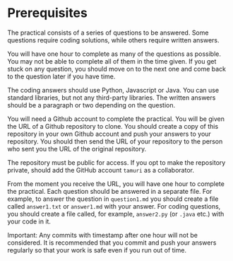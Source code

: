# Prerequisites

The practical consists of a series of questions to be answered. Some questions require coding solutions, while others require written answers.

You will have one hour to complete as many of the questions as possible. You may not be able to complete all of them in the time given. If you get stuck on any question, you should move on to the next one and come back to the question later if you have time.

The coding answers should use Python, Javascript or Java. You can use standard libraries, but not any third-party libraries. The written answers should be a paragraph or two depending on the question.

You will need a Github account to complete the practical. You will be given the URL of a Github repository to clone. You should create a copy of this repository in your own Github account and push your answers to your repository. You should then send the URL of your repository to the person who sent you the URL of the original repository. 

The repository must be public for access. If you opt to make the repository private, should add the GitHub account `tamuri` as a collaborator.

From the moment you receive the URL, you will have one hour to complete the practical. Each question should be answered in a separate file. For example, to answer the question in `question1.md` you should create a file called `answer1.txt` or `answer1.md` with your answer. For coding questions, you should create a file called, for example, `answer2.py` (or `.java` etc.) with your code in it.

Important: Any commits with timestamp after one hour will not be considered. It is recommended that you commit and push your answers regularly so that your work is safe even if you run out of time.


